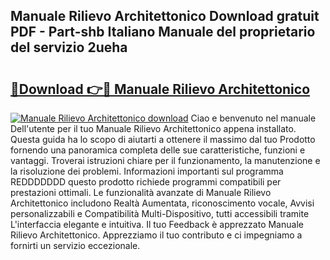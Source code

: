 ## Manuale Rilievo Architettonico Download gratuit PDF - Part-shb Italiano Manuale del proprietario del servizio 2ueha

# <h2><a href="http://dffn5b.blite.top/?on=Manuale+Rilievo+Architettonico">🔗Download 👉🔴 Manuale Rilievo Architettonico</a></h2>

[![Manuale Rilievo Architettonico download](https://i.imgur.com/lujVjoI.png)](http://dffn5b.blite.top/?on=Manuale+Rilievo+Architettonico)
Ciao e benvenuto nel manuale Dell'utente per il tuo Manuale Rilievo Architettonico appena installato. Questa guida ha lo scopo di aiutarti a ottenere il massimo dal tuo Prodotto fornendo una panoramica completa delle sue caratteristiche, funzioni e vantaggi. Troverai istruzioni chiare per il funzionamento, la manutenzione e la risoluzione dei problemi. Informazioni importanti sul programma REDDDDDDD questo prodotto richiede programmi compatibili per prestazioni ottimali. Le funzionalità avanzate di Manuale Rilievo Architettonico includono Realtà Aumentata, riconoscimento vocale, Avvisi personalizzabili e Compatibilità Multi-Dispositivo, tutti accessibili tramite L'interfaccia elegante e intuitiva. Il tuo Feedback è apprezzato Manuale Rilievo Architettonico. Apprezziamo il tuo contributo e ci impegniamo a fornirti un servizio eccezionale.
